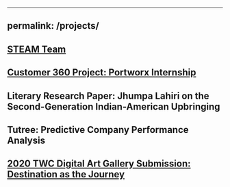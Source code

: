 <!--- For my projects -->
---
permalink: /projects/
---

## [STEAM Team](https://steamteamorg.weebly.com)

## [Customer 360 Project: Portworx Internship](https://raoshilpa.github.io/C360)

## Literary Research Paper: Jhumpa Lahiri on the Second-Generation Indian-American Upbringing

## Tutree: Predictive Company Performance Analysis

## [2020 TWC Digital Art Gallery Submission: Destination as the Journey](https://www.twcdigitalartgallery.com/gallery/shilpa)
